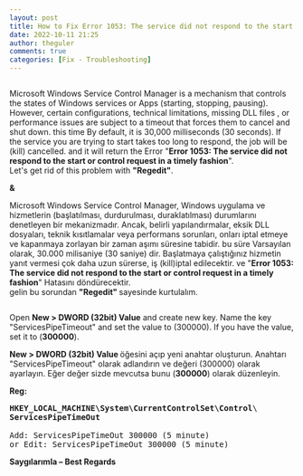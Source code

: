 ```yaml
---
layout: post
title: How to Fix Error 1053: The service did not respond to the start or control request in a timely fashion
date: 2022-10-11 21:25
author: theguler
comments: true
categories: [Fix - Troubleshooting]
---
```

<!-- wp:image {"id":5097,"sizeSlug":"large","linkDestination":"none"} -->
<figure class="wp-block-image size-large"><img src="https://theguler.wordpress.com/wp-content/uploads/2022/10/error1053.jpg?w=501" alt="" class="wp-image-5097" /></figure>
<!-- /wp:image -->

<!-- wp:paragraph -->
<p>Microsoft Windows Service Control Manager is a mechanism that controls the states of Windows services or Apps (starting, stopping, pausing). However, certain configurations, technical limitations, missing DLL files , or performance issues are subject to a timeout that forces them to cancel and shut down. this time By default, it is 30,000 milliseconds (30 seconds). If the service you are trying to start takes too long to respond, the job will be (kill) cancelled. and it will return the Error "<strong>Error 1053: The service did not respond to the start or control request in a timely fashion</strong>".<br>Let's get rid of this problem with <strong>"Regedit"</strong>.</p>
<!-- /wp:paragraph -->

<!-- wp:paragraph -->
<p><strong>&amp;</strong></p>
<!-- /wp:paragraph -->

<!-- wp:paragraph -->
<p>Microsoft Windows Service Control Manager, Windows uygulama ve hizmetlerin (başlatılması, durdurulması, duraklatılması) durumlarını denetleyen bir mekanizmadır. Ancak, belirli yapılandırmalar, eksik DLL dosyaları, teknik kısıtlamalar veya performans sorunları, onları iptal etmeye ve kapanmaya zorlayan bir zaman aşımı süresine tabidir. bu süre Varsayılan olarak, 30.000 milisaniye (30 saniye) dir. Başlatmaya çalıştığınız hizmetin yanıt vermesi çok daha uzun sürerse, iş (kill)iptal edilecektir. ve "<strong>Error 1053: The service did not respond to the start or control request in a timely fashion</strong>" Hatasını döndürecektir.<br>gelin bu sorundan <strong>"Regedit" </strong>sayesinde kurtulalım.</p>
<!-- /wp:paragraph -->

<!-- wp:image {"id":5105,"sizeSlug":"large","linkDestination":"none"} -->
<figure class="wp-block-image size-large"><img src="https://theguler.wordpress.com/wp-content/uploads/2022/10/timeout.png?w=1024" alt="" class="wp-image-5105" /></figure>
<!-- /wp:image -->

<!-- wp:paragraph -->
<p>Open <strong>New &gt; DWORD (32bit) Value</strong> and create new key. Name the key "ServicesPipeTimeout" and set the value to (300000). If you have the value, set it to (<strong>300000</strong>).</p>
<!-- /wp:paragraph -->

<!-- wp:paragraph -->
<p><strong>New &gt; DWORD (32bit) Value </strong>öğesini açıp yeni anahtar oluşturun. Anahtarı "ServicesPipeTimeout" olarak adlandırın ve değeri (300000) olarak ayarlayın. Eğer değer sizde mevcutsa bunu (<strong>300000</strong>) olarak düzenleyin.</p>
<!-- /wp:paragraph -->

<!-- wp:paragraph -->
<p><strong>Reg:</strong></p>
<!-- /wp:paragraph -->

<!-- wp:preformatted -->
<pre class="wp-block-preformatted"><strong>HKEY_LOCAL_MACHINE\System\CurrentControlSet\Control</strong>\
<strong>ServicesPipeTimeOut</strong>

Add: ServicesPipeTimeOut 300000 (5 minute)
or Edit: ServicesPipeTimeOut 300000 (5 minute)</pre>
<!-- /wp:preformatted -->

<!-- wp:paragraph -->
<p><strong>Saygılarımla – Best Regards</strong></p>
<!-- /wp:paragraph -->
